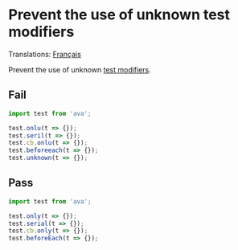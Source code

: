 # Prevent the use of unknown test modifiers

Translations: [Français](https://github.com/avajs/ava-docs/blob/master/fr_FR/related/eslint-plugin-ava/docs/rules/no-unknown-modifiers.md)

Prevent the use of unknown [test modifiers](https://github.com/avajs/ava#api).


## Fail

```js
import test from 'ava';

test.onlu(t => {});
test.seril(t => {});
test.cb.onlu(t => {});
test.beforeeach(t => {});
test.unknown(t => {});
```


## Pass

```js
import test from 'ava';

test.only(t => {});
test.serial(t => {});
test.cb.only(t => {});
test.beforeEach(t => {});
```
